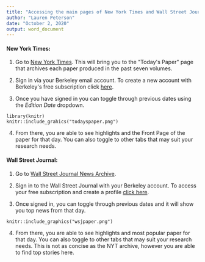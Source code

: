 ```yaml
---
title: "Accessing the main pages of New York Times and Wall Street Journal for previous dates"
author: "Lauren Peterson"
date: "October 2, 2020"
output: word_document
---
```


#### New York Times:
1. Go to [New York Times](https://www.nytimes.com/section/todayspaper). This will bring you to the "Today's Paper" page that archives each paper produced in the past seven volumes.

2. Sign in via your Berkeley email account.
  To create a new account with Berkeley's free subscription click [here](http://www.accessnyt.com/?fbclid=IwAR3j2rvh8olBuz5W6vSnteY4WJ3UbsTuyBoyS8zVVN7xVZZEd6Hcg7GMjfc).
3. Once you have signed in you can toggle through previous dates using the *Edition Date* dropdown.

```{r picture} 
library(knitr)
knitr::include_grahics("todayspaper.png")
```

4. From there, you are able to see highlights and the Front Page of the paper for that day. You can also toggle to other tabs that may suit your research needs.


#### Wall Street Journal:
1. Go to [Wall Street Journal News Archive](https://www.wsj.com/news/archive/2020/09/29).
2. Sign in to the Wall Street Journal with your Berkeley account. To access your free subscription and create a profile [click here](wsj.com/ASUCBerkeley).

3. Once signed in, you can toggle through previous dates and it will show you top news from that day.

```{r}
knitr::include_graphics("wsjpaper.png")
```

4. From there, you are able to see highlights and most popular paper for that day. You can also toggle to other tabs that may suit your research needs. This is not as concise as the NYT archive, however you are able to find top stories here.

